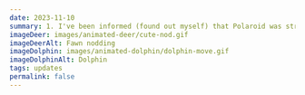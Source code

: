 ```yaml
---
date: 2023-11-10
summary: 1. I've been informed (found out myself) that Polaroid was stretched like crazy on iPad. That has been fixed. Also took the time to fix some horizontal overflow on smaller screens. I'll get around to work on this again I promise! 2. Second update for today... Made myself a brand new button! Feel free to add it to your websites! I also edited some stuff, fixed typos, added further credits, changed the pic in my about, etc...
imageDeer: images/animated-deer/cute-nod.gif
imageDeerAlt: Fawn nodding
imageDolphin: images/animated-dolphin/dolphin-move.gif
imageDolphinAlt: Dolphin
tags: updates
permalink: false
---
```

